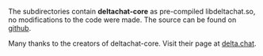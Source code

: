 The subdirectories contain **deltachat-core** as pre-compiled libdeltachat.so, no modifications to the code were made. The source can be found on [github](https://github.com/deltachat/deltachat-core-rust).

Many thanks to the creators of deltachat-core. Visit their page at [delta.chat](https://delta.chat).
